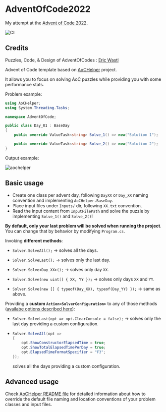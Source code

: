 # AdventOfCode2022

My attempt at the [Advent of Code 2022](https://adventofcode.com/2022).

![CI](https://github.com/eduherminio/AdventOfCode.Template/workflows/CI/badge.svg)

## Credits

Puzzles, Code, & Design of AdventOfCodes : [Eric Wastl](https://twitter.com/ericwastl)


Advent of Code template based on [AoCHelper](https://github.com/eduherminio/AoCHelper) project.

It allows you to focus on solving AoC puzzles while providing you with some performance stats.

Problem example:

```csharp
using AoCHelper;
using System.Threading.Tasks;

namespace AdventOfCode;

public class Day_01 : BaseDay
{
    public override ValueTask<string> Solve_1() => new("Solution 1");

    public override ValueTask<string> Solve_2() => new("Solution 2");
}

```

Output example:

![aochelper](https://user-images.githubusercontent.com/11148519/142051856-16d9d5bf-885c-44cd-94ae-6f678bcbc04f.gif)

## Basic usage

- Create one class per advent day, following `DayXX` or `Day_XX` naming convention and implementing `AoCHelper.BaseDay`.
- Place input files under `Inputs/` dir, following `XX.txt` convention.
- Read the input content from `InputFilePath` and solve the puzzle by implementing `Solve_1()` and `Solve_2()`!

**By default, only your last problem will be solved when running the project**. You can change that by behavior by modifying `Program.cs`.

Invoking **different methods**:

- `Solver.SolveAll();` → solves all the days.

- `Solver.SolveLast();` → solves only the last day.

- `Solver.Solve<Day_XX>();` → solves only day `XX`.

- `Solver.Solve(new uint[] { XX, YY });` → solves only days `XX` and `YY`.

- `Solver.Solve(new [] { typeof(Day_XX), typeof(Day_YY) });` → same as above.

Providing a **custom `Action<SolverConfiguration>`** to any of those methods ([availabe options described here](https://github.com/eduherminio/AoCHelper#customization)):

- `Solver.SolveLast(opt => opt.ClearConsole = false);` → solves only the last day providing a custom configuration.

-
    ```csharp
    Solver.SolveAll(opt =>
    {
        opt.ShowConstructorElapsedTime = true;
        opt.ShowTotalElapsedTimePerDay = true;
        opt.ElapsedTimeFormatSpecifier = "F3";
    });
    ```
    solves all the days providing a custom configuration.

## Advanced usage

Check [AoCHelper README file](https://github.com/eduherminio/AoCHelper#advanced-usage) for detailed information about how to override the default file naming and location conventions of your problem classes and input files.
